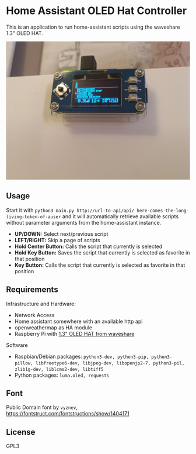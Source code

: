 # Home Assistant OLED Hat Controller

This is an application to run home-assistant scripts using the waveshare 1.3" OLED HAT.

![HAT in Action](https://github.com/maweki/oled-hat-home-assistant-ctrl/blob/main/example_img.jpg?raw=true)

## Usage

Start it with `python3 main.py http://url-to-api/api/ here-comes-the-long-living-token-of-auser` and it will automatically retrieve available scripts without parameter arguments from the home-assistant instance.

* **UP/DOWN:** Select next/previous script
* **LEFT/RIGHT:** Skip a page of scripts
* **Hold Center Button:** Calls the script that currently is selected
* **Hold Key Button:** Saves the script that currently is selected as favorite in that position
* **Key Button:** Calls the script that currently is selected as favorite in that position

## Requirements

Infrastructure and Hardware:

* Network Access
* Home assistant somewhere with an available http api
* openweathermap as HA module
* Raspberry Pi with [1.3" OLED HAT from waveshare](https://www.waveshare.com/wiki/1.3inch_OLED_HAT)

Software

* Raspbian/Debian packages: `python3-dev, python3-pip, python3-pillow, libfreetype6-dev, libjpeg-dev, libopenjp2-7, python3-pil, zlib1g-dev, liblcms2-dev, libtiff5`
* Python packages: `luma.oled, requests`

## Font

Public Domain font by `vyznev`, https://fontstruct.com/fontstructions/show/1404171

## License

GPL3
